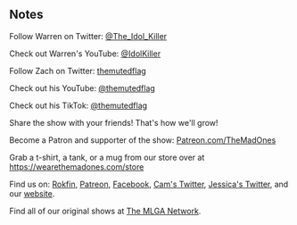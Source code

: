 ## Notes

Follow Warren on Twitter: [@The_Idol_Killer](https://twitter.com/The_Idol_Killer)

Check out Warren's YouTube: [@IdolKiller](https://www.youtube.com/@IdolKiller)

Follow Zach on Twitter: [themutedflag](https://twitter.com/themutedflag)

Check out his YouTube: [@themutedflag](https://www.youtube.com/@themutedflag)

Check out his TikTok: [@themutedflag](https://www.tiktok.com/@themutedflag)

Share the show with your friends! That's how we'll grow!

Become a Patron and supporter of the show: [Patreon.com/TheMadOnes](https://www.patreon.com/TheMadOnes)

Grab a t-shirt, a tank, or a mug from our store over at https://wearethemadones.com/store

Find us on:
[Rokfin](https://rokfin.com/TheMadOnes), [Patreon](https://patreon.com/TheMadOnes), [Facebook](https://www.facebook.com/WeAreTheMad/), [Cam's Twitter](https://twitter.com/HamCarless), [Jessica's Twitter](https://twitter.com/soupcanarchist), and our [website](http://wearethemad.com).

Find all of our original shows at [The MLGA Network](https://mlganetwork.com).
